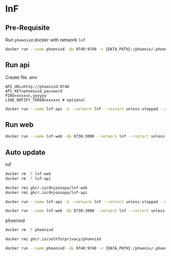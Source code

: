 # lnF

## Pre-Requisite

Run `phoenixd` docker with network `lnf`

```sh
docker run --name phoenixd -dp 9740:9740 -v {DATA_PATH}:/phoenix/.phoenix/ --network lnf --restart unless-stopped ghcr.io/sethforprivacy/phoenixd
```

## Run api

Create file .env

```env
API_URL=http://phoenixd:9740
API_KEY=phoenixd_password
PINS=xxxxxx,yyyyyy
LINE_NOTIFY_TOKEN=xxxxxx # optional
```

```sh
docker run --name lnf-api -d --network lnf --restart unless-stopped --env-file .env -v {DATA_PATH}:/app/db ghcr.io/dnjooiopa/lnf-api
```

## Run web

```sh
docker run --name lnf-web -dp 9730:3000 --network lnf --restart unless-stopped ghcr.io/dnjooiopa/lnf-web
```

## Auto update

lnF

```sh
docker rm -f lnf-web
docker rm -f lnf-api

docker rmi ghcr.io/dnjooiopa/lnf-web
docker rmi ghcr.io/dnjooiopa/lnf-api

docker run --name lnf-api -d --network lnf --restart unless-stopped --env-file .env -v {DATA_PATH}:/app/db ghcr.io/dnjooiopa/lnf-api

docker run --name lnf-web -dp 9730:3000 --network lnf --restart unless-stopped ghcr.io/dnjooiopa/lnf-web
```

phoenixd

```sh
docker rm -f phoenixd

docker rmi ghcr.io/sethforprivacy/phoenixd

docker run --name phoenixd -dp 9740:9740 -v {DATA_PATH}:/phoenix/.phoenix/ --network lnf --restart unless-stopped ghcr.io/sethforprivacy/phoenixd
```
